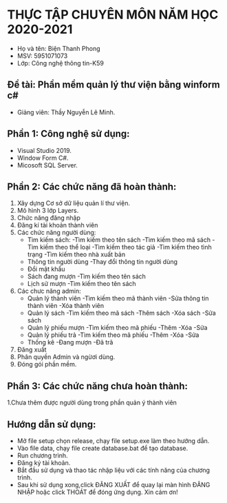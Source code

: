 # THỰC TẬP CHUYÊN MÔN NĂM HỌC 2020-2021

* Họ và tên: Biện Thanh Phong
* MSV: 5951071073
* Lớp: Công nghệ thông tin-K59

## Đề tài: Phần mềm quản lý thư viện bằng winform c#

* Giảng viên: Thầy Nguyễn Lê Minh. 

## Phần 1: Công nghệ sử dụng:
* Visual Studio 2019.
* Window Form C#.
* Micosoft SQL Server. 
## Phần 2: Các chức năng đã hoàn thành:
1. Xây dựng Cơ sở dữ liệu quản lí thư viện.
2. Mô hình 3 lớp Layers.
3. Chức năng đăng nhập
4. Đăng kí tài khoản thành viên
5. Các chức năng người dùng:
	* Tìm kiếm sách:
		-Tìm kiếm theo tên sách
		-Tìm kiếm theo mã sách
		-Tìm kiếm theo thể loại
		-Tìm kiếm theo tác giả
		-Tìm kiếm theo tình trạng
		-Tìm kiếm theo nhà xuất bản
	* Thông tin người dùng
		-Thay đổi thông tin người dùng
	* Đổi mật khẩu
	* Sách đang mượn
		-Tìm kiếm theo tên sách
	* Lịch sử mượn
		-Tìm kiếm theo tên sách
6. Các chưc năng admin:
	* Quản lý thành viên
		-Tìm kiếm theo mã thành viên
		-Sửa thông tin thành viên
		-Xóa thành viên
	* Quản lý sách
		-Tìm kiếm theo mã sách
		-Thêm sách
		-Xóa sách
		-Sửa sách
	* Quản lý phiếu mượn
		-Tìm kiếm theo mã phiếu
		-Thêm 
		-Xóa 
		-Sửa
	* Quản lý phiếu trả
		-Tìm kiếm theo mã phiếu
		-Thêm 
		-Xóa 
		-Sửa
	* Thống kê
		-Đang mượn
		-Đã trã
7. Đăng xuất
8. Phân quyền Admin và ngừơi dùng.
9. Đóng gói phần mềm.
## Phần 3: Các chức năng chưa hoàn thành:
1.Chưa thêm được người dùng trong phần quản  ý thành viên
## Hướng dẫn sử dụng:
* Mở file setup chọn release, chạy file setup.exe làm theo hướng dẫn.
* Vào file data, chạy file create database.bat để tạo database.
* Run chương trình.
* Đăng ký tài khoản.
* Bắt đầu sử dụng và thao tác nhập liệu với các tính năng của chương trình.
* Sau khi sử dụng xong,click ĐĂNG XUẤT để quay lại màn hình ĐĂNG NHẬP hoặc click THOÁT để đóng ứng dụng.
Xin cám ơn!
